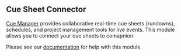 ## Cue Sheet Connector

[Cue Manager](https://www.cuemanager.com) provides collaborative real-time cue sheets (rundowns), schedules, and project management tools for live events. This module allows you to connect your cue sheets to comapnion.

Please see our [documentation](https://help.cuemanager.com/docs/bitfocus-companion-module-v1/) for help with this module.